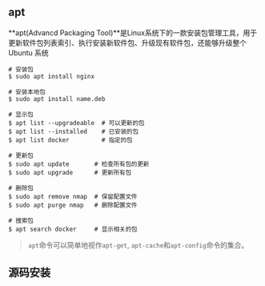 ## apt

**apt(Advancd Packaging Tool)**是Linux系统下的一款安装包管理工具，用于更新软件包列表索引、执行安装新软件包、升级现有软件包，还能够升级整个 Ubuntu 系统

```shell
# 安装包
$ sudo apt install nginx

# 安装本地包
$ sudo apt install name.deb

# 显示包
$ apt list --upgradeable  # 可以更新的包
$ apt list --installed    # 已安装的包
$ apt list docker         # 指定的包

# 更新包
$ sudo apt update       # 检查所有包的更新
$ sudo apt upgrade      # 更新所有包

# 删除包
$ sudo apt remove nmap  # 保留配置文件
$ sudo apt purge nmap   # 删除配置文件

# 搜索包
$ apt search docker     # 显示相关的包

```

> `apt`命令可以简单地视作`apt-get`, `apt-cache`和`apt-config`命令的集合。

## 源码安装

